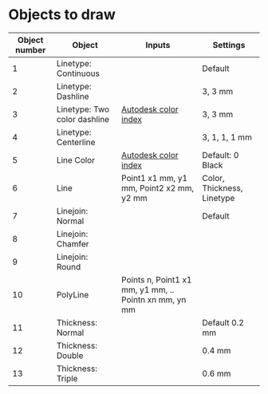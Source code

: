 # Objects to draw

| Object number        | Object                         | Inputs                                                | Settings                                           |
|----------------------|--------------------------------|-------------------------------------------------------|----------------------------------------------------|
| 1                    | Linetype: Continuous           |                                                       | Default                                            |
| 2                    | Linetype: Dashline             |                                                       | 3, 3  mm                                           |
| 3                    | Linetype: Two color dashline   | [Autodesk color index](https://geert-jan77.github.io/sidecutters/doc/Aci.html) | 3, 3  mm                  |
| 4                    | Linetype: Centerline           |                                                       | 3, 1, 1, 1 mm                                      |
| 5                    | Line Color           | [Autodesk color index](https://geert-jan77.github.io/sidecutters/doc/Aci.html) | Default: 0 Black                    |
| 6                    | Line                           | Point1 x1 mm, y1 mm, Point2 x2 mm, y2 mm              | Color, Thickness, Linetype                         |
| 7                    | Linejoin: Normal               |                                                       | Default                                            |
| 8                    | Linejoin: Chamfer              |                                                       |                                                    |
| 9                    | Linejoin: Round                |                                                       |                                                    |
| 10                   | PolyLine                       | Points n, Point1 x1 mm, y1 mm, .. Pointn xn mm, yn mm |                                                    |
| 11                   | Thickness: Normal              |                                                       | Default 0.2 mm                                     |
| 12                   | Thickness: Double              |                                                       | 0.4 mm                                             |
| 13                   | Thickness: Triple              |                                                       | 0.6 mm                                             |

